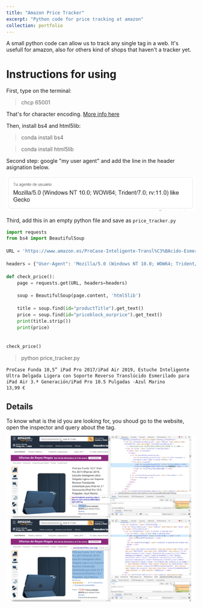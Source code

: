 ```yaml
---
title: "Amazon Price Tracker"
excerpt: "Python code for price tracking at amazon"
collection: portfolio
---
```


A small python code can allow us to track any single tag in a web. It's usefull for amazon, also for others kind of shops that haven't a tracker yet.

# Instructions for using

First, type on the terminal:

> chcp 65001

That's for character encoding. [More info here](https://stackoverflow.com/questions/57131654/using-utf-8-encoding-chcp-65001-in-command-prompt-windows-powershell-window)

Then, install bs4 and html5lib:

> conda install bs4

> conda install html5lib

Second step: google "my user agent" and add the line in the header asignation below.

![My user agent](/images/my-user-agent.png)

Third, add this in an empty python file and save as `price_tracker.py`

```python
import requests
from bs4 import BeautifulSoup

URL = 'https://www.amazon.es/ProCase-Inteligente-Transl%C3%BAcido-Esmerilado-Pulgadas/dp/B071J2SSYH/ref=sr_1_1_sspa?__mk_es_ES=%C3%85M%C3%85%C5%BD%C3%95%C3%91&keywords=ipad+air+3+case&qid=1577997734&sr=8-1-spons&psc=1&spLa=ZW5jcnlwdGVkUXVhbGlmaWVyPUEzMVJMMUFGSzE0VENUJmVuY3J5cHRlZElkPUEwODczOTk2MTg4MDdMVkFXODVSNCZlbmNyeXB0ZWRBZElkPUEwNzU3MjQxR1BNSkVMTDBMQTlMJndpZGdldE5hbWU9c3BfYXRmJmFjdGlvbj1jbGlja1JlZGlyZWN0JmRvTm90TG9nQ2xpY2s9dHJ1ZQ=='

headers = {"User-Agent": 'Mozilla/5.0 (Windows NT 10.0; WOW64; Trident/7.0; rv:11.0) like Gecko'}

def check_price():
	page = requests.get(URL, headers=headers)

	soup = BeautifulSoup(page.content, 'html5lib')

	title = soup.find(id="productTitle").get_text()
	price = soup.find(id="priceblock_ourprice").get_text()
	print(title.strip())
	print(price)


check_price()
```

> python price_tracker.py

```terminal
ProCase Funda 10,5” iPad Pro 2017/iPad Air 2019, Estuche Inteligente Ultra Delgada Ligera con Soporte Reverso Translúcido Esmerilado para iPad Air 3.ª Generación/iPad Pro 10.5 Pulgadas -Azul Marino
13,99 €
```

## Details

To know what is the id you are looking for, you shoud go to the website, open the inspector and query about the tag.

![price block](./images/priceBlock2.png)
![product title](./images/productTitle2.png)

